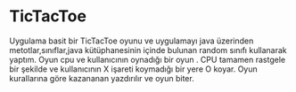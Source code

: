 # TicTacToe

Uygulama basit bir TicTacToe oyunu ve uygulamayı java üzerinden metotlar,sınıflar,java kütüphanesinin içinde bulunan random sınıfı kullanarak yaptım.
Oyun cpu ve kullanıcının oynadığı bir oyun . CPU tamamen rastgele bir şekilde ve kullanıcının X işareti koymadığı bir yere O koyar.
Oyun kurallarına göre kazananan yazdırılır ve oyun biter.
